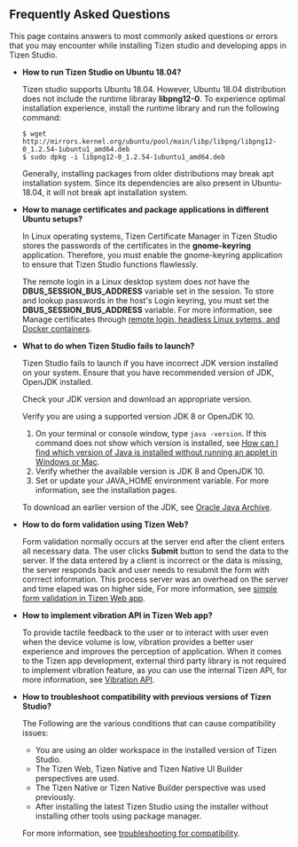 ## Frequently Asked Questions 

This page contains answers to most commonly asked questions or errors that you may encounter while installing Tizen studio and developing apps in Tizen Studio.


- **How to run Tizen Studio on Ubuntu 18.04?**

  Tizen studio supports Ubuntu 18.04. However, Ubuntu 18.04 distribution does not include the runtime libraray **libpng12-0**. To experience optimal installation experience, install the runtime library and run the following command:
   ```
   $ wget http://mirrors.kernel.org/ubuntu/pool/main/libp/libpng/libpng12-0_1.2.54-1ubuntu1_amd64.deb
   $ sudo dpkg -i libpng12-0_1.2.54-1ubuntu1_amd64.deb 
   ```
   
   Generally, installing packages from older distributions may break apt installation system. Since its dependencies are also present in Ubuntu-18.04, it will not break apt installation system.

- **How to manage certificates and package applications in different Ubuntu setups?**

    In Linux operating systems, Tizen Certificate Manager in Tizen Studio stores the passwords of the certificates in the **gnome-keyring** application. Therefore, you must enable the gnome-keyring application to ensure that Tizen Studio functions flawlessly.

    The remote login in a Linux desktop system does not have the **DBUS_SESSION_BUS_ADDRESS** variable set in the session. 
    To store and lookup passwords in the host's Login keyring, you must set the **DBUS_SESSION_BUS_ADDRESS** variable.
    For more information, see Manage certificates through [remote login, headless Linux sytems, and Docker containers](https://developer.tizen.org/community/tip-tech/how-manage-certificates-and-package-applications-different-ubuntu-setups).

- **What to do when Tizen Studio fails to launch?**

  Tizen Studio fails to launch if you have incorrect JDK version installed on your system. Ensure that you have recommended version of JDK, OpenJDK installed. 

  Check your JDK version and download an appropriate version.

   Verify you are using a supported version  JDK 8 or OpenJDK 10.  

   1. On your terminal or console window,  type `java -version`.
      If this command does not show which version is installed, see [How can I find which version of Java is installed without running an applet in Windows or Mac](https://www.java.com/en/download/help/version_manual.xml).
   2. Verify whether the available version is JDK 8 and OpenJDK 10.
   3. Set or update your JAVA_HOME environment variable. For more information, see the installation pages.

   To download an earlier version of the JDK, see [Oracle Java Archive](https://www.oracle.com/technetwork/java/archive-139210.html).

- **How to do form validation using Tizen Web?**

  Form validation normally occurs at the server end after the client enters all necessary data. The user clicks **Submit** button to send the data to the server. 
  If the data entered by a client is incorrect or the data is missing, the server responds back and user needs to resubmit the form with corrrect information. 
  This process  server was an overhead on the server and time elaped was on higher side, For more information, see [simple form validation in Tizen Web app](https://developer.tizen.org/community/tip-tech/form-validation-using-tizen-web).

- **How to implement vibration API in Tizen Web app?**

   To provide tactile feedback to the user or to interact with user even when the device volume is low, vibration provides a better user experience and improves the perception of application. When it comes to the Tizen app development, external third party library is not required to implement vibration feature, as you can use the internal Tizen API, for more information, see [Vibration API](https://developer.tizen.org/community/tip-tech/vibration-api-tizen-web-app).

- **How to troubleshoot compatibility with previous versions of Tizen Studio?**

  The Following are the various conditions that can cause compatibility issues:
   - You are using an older workspace in the installed version of Tizen Studio.
  - The Tizen Web, Tizen Native and Tizen Native UI Builder perspectives are used.
  - The Tizen Native or Tizen Native Builder perspective was used previously.
  - After installing the latest Tizen Studio using the installer without installing other tools using package manager.

   For more information, see [troubleshooting for compatibility](https://developer.tizen.org/community/tip-tech/trouble-shooting-compatibility-previous-versions-tizen-studio).

